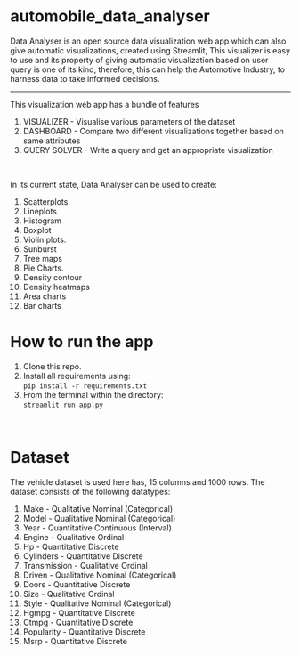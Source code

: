 # automobile_data_analyser
Data Analyser is an open source data visualization 
web app which can also give automatic visualizations, created using Streamlit,
This visualizer is easy to use and its property of giving automatic visualization 
based on user query is one of its kind, therefore, this can help the Automotive Industry, 
to harness data to take informed decisions.
<br>

<hr>

This visualization web app has a bundle of features
1. VISUALIZER - Visualise various parameters of the dataset
2. DASHBOARD - Compare two different visualizations together based on same attributes
3. QUERY SOLVER - Write a query and get an appropriate visualization
 <br>
 
 In its current state, Data Analyser can be used to create: <br>
 1) Scatterplots
 2) Lineplots
 3) Histogram
 4) Boxplot
 5) Violin plots. <br>
 6) Sunburst
 7) Tree maps
 8) Pie Charts. <br>
 9) Density contour
 10) Density heatmaps
 11) Area charts
 12) Bar charts
 

# How to run the app
1. Clone this repo.
2. Install all requirements using: <br> ```pip install -r requirements.txt``` <br> 
3. From the terminal within the directory: <br> ```streamlit run app.py```

<br>

# Dataset
The vehicle dataset is used here has, 15 columns and 1000 rows.
The dataset consists of the following datatypes:
1. Make - Qualitative Nominal (Categorical)
2. Model - Qualitative Nominal (Categorical)
3. Year - Quantitative Continuous (Interval)
4. Engine - Qualitative Ordinal
5. Hp - Quantitative Discrete
6. Cylinders - Quantitative Discrete
7. Transmission - Qualitative Ordinal
8. Driven - Qualitative Nominal (Categorical)
9. Doors - Quantitative Discrete
10. Size - Qualitative Ordinal
11. Style - Qualitative Nominal (Categorical)
12. Hgmpg - Quantitative Discrete
13. Ctmpg - Quantitative Discrete
14. Popularity - Quantitative Discrete
15. Msrp - Quantitative Discrete

